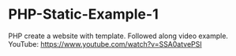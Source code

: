 # PHP-Static-Example-1
PHP create a website with template. Followed along video example. YouTube: https://www.youtube.com/watch?v=SSA0atvePSI
